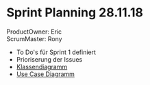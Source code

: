 # Sprint Planning 28.11.18  
ProductOwner: Eric  
ScrumMaster: Rony

* To Do's für Sprint 1 definiert
* Prioriserung der Issues
* [Klassendiagramm](https://www.lucidchart.com/invitations/accept/470f4edc-197b-4fd2-bdad-a89c17200c45 "Klassendiagramm auf LucidChart") 
* [Use Case Diagramm](https://www.lucidchart.com/invitations/accept/013644d0-ea11-4961-81e7-0d2404d56108 "Use Case Diagramm auf LucidChart")
